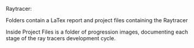 Raytracer:

Folders contain a LaTex report and project files containing the Raytracer

Inside Project Files is a folder of progression images, documenting each
stage of the ray tracers development cycle.
